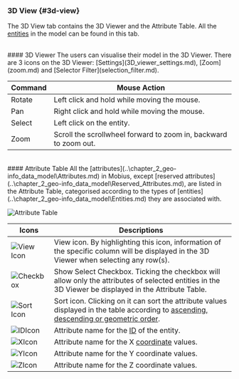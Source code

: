 ### 3D View {#3d-view}

The 3D View tab contains the 3D Viewer and the Attribute Table. All the [entities](/chapter_2_geo-info_data_model/Entities.md) in the model can be found in this tab.

<br>
#### 3D Viewer
The users can visualise their model in the 3D Viewer. There are 3 icons on the 3D Viewer: [Settings](3D_viewer_settings.md), [Zoom](zoom.md) and [Selector Filter](selection_filter.md).

| Command | Mouse Action |
| --- | --- |
| Rotate | Left click and hold while moving the mouse. |
| Pan | Right click and hold while moving the mouse. |
| Select | Left click on the entity. |
| Zoom | Scroll the scrollwheel forward to zoom in, backward to zoom out. |

<br>
#### Attribute Table
All the [attributes](..\chapter_2_geo-info_data_model\Attributes.md) in Mobius, except [reserved attributes](..\chapter_2_geo-info_data_model\Reserved_Attributes.md), are listed in the Attribute Table, categorised according to the types of [entities](..\chapter_2_geo-info_data_model\Entities.md) they are associated with.

![Attribute Table](..\assets\chapter_1_assets\AttributeTable.jpg)

| Icons | Descriptions |
| --- | --- |
|![View Icon](..\assets\chapter_1_assets\ViewIcon.png) <br> | View icon. By highlighting this icon, information of the specific column will be displayed in the 3D Viewer when selecting any row(s). |
| ![Checkbox](..\assets\chapter_1_assets\ShowSelected.png) <br> | Show Select Checkbox. Ticking the checkbox will allow only the attributes of selected entities in the 3D Viewer be displayed in the Attribute Table. |
| ![Sort Icon](..\assets\chapter_1_assets\SortIcon.png)<br> | Sort icon. Clicking on it can sort the attribute values displayed in the table according to [ascending, descending or geometric order](/chapter_3_procedures/List.md). |
| ![IDIcon](..\assets\chapter_1_assets\IdIcon.png)<br> | Attribute name for the [ID](..\chapter_2_geo-info_data_model\Default_Attributes.md) of the entity. |
| ![XIcon](..\assets\chapter_1_assets\XIcon.png)<br> | Attribute name for the X [coordinate](..\chapter_2_geo-info_data_model\Position.md) values. |
| ![YIcon](..\assets\chapter_1_assets\YIcon.png)<br> | Attribute name for the Y coordinate values. |
| ![ZIcon](..\assets\chapter_1_assets\ZIcon.png)<br> | Attribute name for the Z coordinate values. |